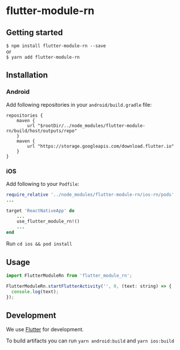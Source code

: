 # flutter-module-rn

## Getting started

`$ npm install flutter-module-rn --save`  
or  
`$ yarn add flutter-module-rn`

## Installation

### Android

Add following repositories in your `android/build.gradle` file:  
```
repositories {
    maven {
        url "$rootDir/../node_modules/flutter-module-rn/build/host/outputs/repo"
    }
    maven {
        url "https://storage.googleapis.com/download.flutter.io"
    }
}
```

### iOS

Add following to your `Podfile`:

```ruby
require_relative '../node_modules/flutter-module-rn/ios-rn/pods'
...

target 'ReactNativeApp' do
    ...
    use_flutter_module_rn!()
    ...
end
```

Run `cd ios && pod install`

## Usage
```javascript
import FlutterModuleRn from 'flutter_module_rn';

FlutterModuleRn.startFlutterActivity('', 0, (text: string) => {
  console.log(text);
});
```

## Development
We use [Flutter](https://flutter.dev/) for development.

To build artifacts you can run `yarn android:build` 
and `yarn ios:build`
